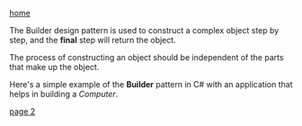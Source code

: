 [home](./page01.md)

The Builder design pattern is used to construct a complex object step by step, and the **final** step will return the object. 

The process of constructing an object should be independent of the parts that make up the object.

Here's a simple example of the **Builder** pattern in C# with an application that helps in building a *Computer*.

[page 2](./page02.md)
